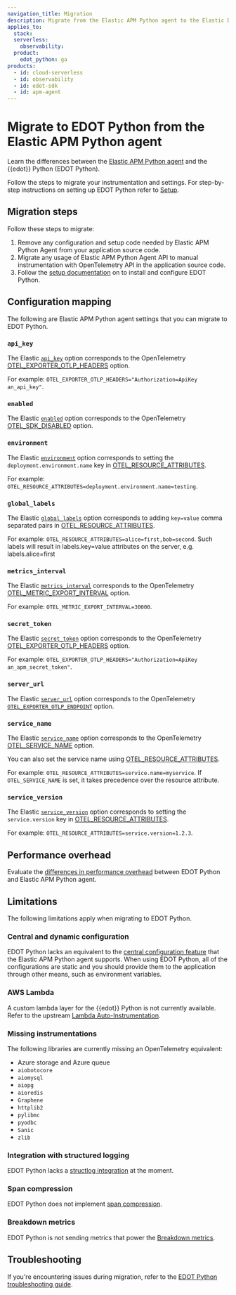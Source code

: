 ```yaml
---
navigation_title: Migration
description: Migrate from the Elastic APM Python agent to the Elastic Distribution of OpenTelemetry Python (EDOT Python).
applies_to:
  stack:
  serverless:
    observability:
  product:
    edot_python: ga
products:
  - id: cloud-serverless
  - id: observability
  - id: edot-sdk
  - id: apm-agent
---
```


# Migrate to EDOT Python from the Elastic APM Python agent

Learn the differences between the [Elastic APM Python agent](apm-agent-python://reference/index.md) and the {{edot}} Python (EDOT Python).

Follow the steps to migrate your instrumentation and settings. For step-by-step instructions on setting up EDOT Python refer to [Setup](/reference/edot-sdks/python/setup/index.md).

## Migration steps

Follow these steps to migrate:

1. Remove any configuration and setup code needed by Elastic APM Python Agent from your application source code.
2. Migrate any usage of Elastic APM Python Agent API to manual instrumentation with OpenTelemetry API in the application source code.
3. Follow the [setup documentation](setup/index.md) on to install and configure EDOT Python.

## Configuration mapping

The following are Elastic APM Python agent settings that you can migrate to EDOT Python.

### `api_key`

The Elastic [`api_key`](apm-agent-python://reference/configuration.md#config-api-key) option corresponds to the OpenTelemetry [OTEL_EXPORTER_OTLP_HEADERS](https://opentelemetry.io/docs/concepts/sdk-configuration/otlp-exporter-configuration/#otel_exporter_otlp_headers) option.

For example: `OTEL_EXPORTER_OTLP_HEADERS="Authorization=ApiKey an_api_key"`.

### `enabled`

The Elastic [`enabled`](apm-agent-python://reference/configuration.md#config-enabled) option corresponds to the OpenTelemetry [OTEL_SDK_DISABLED](https://opentelemetry.io/docs/specs/otel/configuration/sdk-environment-variables/#general-sdk-configuration) option.

### `environment`

The Elastic [`environment`](apm-agent-python://reference/configuration.md#config-environment) option corresponds to setting the `deployment.environment.name` key in [OTEL_RESOURCE_ATTRIBUTES](https://opentelemetry.io/docs/concepts/sdk-configuration/general-sdk-configuration/#otel_resource_attributes).

For example: `OTEL_RESOURCE_ATTRIBUTES=deployment.environment.name=testing`.

### `global_labels`

The Elastic [`global_labels`](apm-agent-python://reference/configuration.md#config-global_labels) option corresponds to adding `key=value` comma separated pairs in [OTEL_RESOURCE_ATTRIBUTES](https://opentelemetry.io/docs/concepts/sdk-configuration/general-sdk-configuration/#otel_resource_attributes).

For example: `OTEL_RESOURCE_ATTRIBUTES=alice=first,bob=second`. Such labels will result in labels.key=value attributes on the server, e.g. labels.alice=first

### `metrics_interval`

The Elastic [`metrics_interval`](apm-agent-python://reference/configuration.md#config-metrics_interval) corresponds to the OpenTelemetry [OTEL_METRIC_EXPORT_INTERVAL](https://opentelemetry.io/docs/specs/otel/configuration/sdk-environment-variables/#periodic-exporting-metricreader) option.

For example: `OTEL_METRIC_EXPORT_INTERVAL=30000`.

### `secret_token`

The Elastic [`secret_token`](apm-agent-python://reference/configuration.md#config-secret-token) option corresponds to the OpenTelemetry [OTEL_EXPORTER_OTLP_HEADERS](https://opentelemetry.io/docs/concepts/sdk-configuration/otlp-exporter-configuration/#otel_exporter_otlp_headers) option.

For example: `OTEL_EXPORTER_OTLP_HEADERS="Authorization=ApiKey an_apm_secret_token"`.

### `server_url`

The Elastic [`server_url`](apm-agent-python://reference/configuration.md#config-server-url) option corresponds to the OpenTelemetry [`OTEL_EXPORTER_OTLP_ENDPOINT`](https://opentelemetry.io/docs/concepts/sdk-configuration/otlp-exporter-configuration/#otel_exporter_otlp_endpoint) option.

### `service_name`

The Elastic [`service_name`](apm-agent-python://reference/configuration.md#config-service-name) option corresponds to the OpenTelemetry [OTEL_SERVICE_NAME](https://opentelemetry.io/docs/concepts/sdk-configuration/general-sdk-configuration/#otel_service_name) option.

You can also set the service name using [OTEL_RESOURCE_ATTRIBUTES](https://opentelemetry.io/docs/concepts/sdk-configuration/general-sdk-configuration/#otel_resource_attributes).

For example: `OTEL_RESOURCE_ATTRIBUTES=service.name=myservice`. If `OTEL_SERVICE_NAME` is set, it takes precedence over the resource attribute.

### `service_version`

The Elastic [`service_version`](apm-agent-python://reference/configuration.md#config-service-version) option corresponds to setting the `service.version` key in [OTEL_RESOURCE_ATTRIBUTES](https://opentelemetry.io/docs/concepts/sdk-configuration/general-sdk-configuration/#otel_resource_attributes).

For example: `OTEL_RESOURCE_ATTRIBUTES=service.version=1.2.3`.

## Performance overhead

Evaluate the [differences in performance overhead](/reference/edot-sdks/python/overhead.md) between EDOT Python and Elastic APM Python agent.

## Limitations

The following limitations apply when migrating to EDOT Python.

### Central and dynamic configuration

EDOT Python lacks an equivalent to the [central configuration feature](docs-content://solutions/observability/apm/configure-apm-agent-central-configuration.md) that the Elastic APM Python agent supports. When using EDOT Python, all of the configurations are static and you should provide them to the application through other means, such as environment variables.

### AWS Lambda

A custom lambda layer for the {{edot}} Python is not currently available. Refer to the upstream [Lambda Auto-Instrumentation](https://opentelemetry.io/docs/faas/lambda-auto-instrument/).

### Missing instrumentations

The following libraries are currently missing an OpenTelemetry equivalent:

- Azure storage and Azure queue
- `aiobotocore`
- `aiomysql`
- `aiopg`
- `aioredis`
- `Graphene`
- `httplib2`
- `pylibmc`
- `pyodbc`
- `Sanic`
- `zlib`

### Integration with structured logging

EDOT Python lacks a [structlog integration](apm-agent-python://reference/logs.md#structlog) at the moment.

### Span compression

EDOT Python does not implement [span compression](docs-content://solutions/observability/apm/spans.md#apm-spans-span-compression).

### Breakdown metrics

EDOT Python is not sending metrics that power the [Breakdown metrics](docs-content://solutions/observability/apm/metrics.md#_breakdown_metrics).

## Troubleshooting

If you're encountering issues during migration, refer to the [EDOT Python troubleshooting guide](docs-content://troubleshoot/ingest/opentelemetry/edot-sdks/python/index.md).